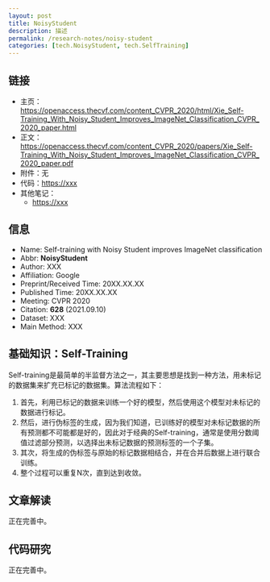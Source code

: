 ```yaml
---
layout: post
title: NoisyStudent
description: 描述
permalink: /research-notes/noisy-student
categories: [tech.NoisyStudent, tech.SelfTraining]
---
```


## 链接

- 主页：<https://openaccess.thecvf.com/content_CVPR_2020/html/Xie_Self-Training_With_Noisy_Student_Improves_ImageNet_Classification_CVPR_2020_paper.html>
- 正文：<https://openaccess.thecvf.com/content_CVPR_2020/papers/Xie_Self-Training_With_Noisy_Student_Improves_ImageNet_Classification_CVPR_2020_paper.pdf>
- 附件：无
- 代码：<https://xxx>
- 其他笔记：
  - <https://xxx>

## 信息

- Name: Self-training with Noisy Student improves ImageNet classification
- Abbr: **NoisyStudent**
- Author: XXX
- Affiliation: Google
- Preprint/Received Time: 20XX.XX.XX
- Published Time: 20XX.XX.XX
- Meeting: CVPR 2020
- Citation: **628** (2021.09.10)
- Dataset: XXX
- Main Method: XXX

## 基础知识：Self-Training

Self-training是最简单的半监督方法之一，其主要思想是找到一种方法，用未标记的数据集来扩充已标记的数据集。算法流程如下：

1. 首先，利用已标记的数据来训练一个好的模型，然后使用这个模型对未标记的数据进行标记。
2. 然后，进行伪标签的生成，因为我们知道，已训练好的模型对未标记数据的所有预测都不可能都是好的，因此对于经典的Self-training，通常是使用分数阈值过滤部分预测，以选择出未标记数据的预测标签的一个子集。
3. 其次，将生成的伪标签与原始的标记数据相结合，并在合并后数据上进行联合训练。
4. 整个过程可以重复N次，直到达到收敛。

## 文章解读

正在完善中。

## 代码研究

正在完善中。

